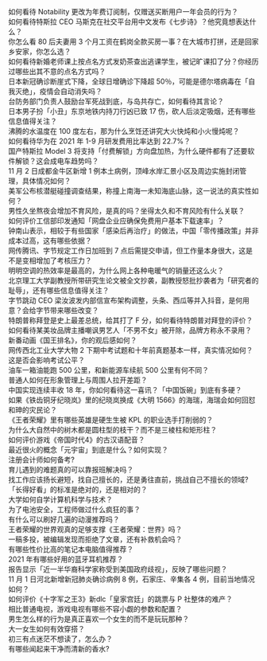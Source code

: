 如何看待 Notability 更改为年费订阅制，仅赠送买断用户一年会员的行为？  
如何看待特斯拉 CEO 马斯克在社交平台用中文发布《七步诗》？他究竟想表达什么？  
你怎么看 80 后夫妻用 3 个月工资在鹤岗全款买房一事？在大城市打拼，还是回家乡安家，你怎么选？  
如何看待新婚老师课上按点名方式发奶茶查出逃课学生，被记旷课扣了分？你经历过哪些出其不意的点名方式吗？  
日本新冠确诊断崖式下降，全球日增确诊下降超 50％，可能是德尔塔病毒在「自我灭绝」，疫情会自动消失吗？  
台防务部门负责人鼓励台军死战到底，与岛共存亡，如何看待其言论？  
日本男子扮「小丑」东京地铁内持刀行凶已致 17 伤，砍人后淡定吸烟，还有哪些信息值得关注？  
沸腾的水温度在 100 度左右，那为什么烹饪还讲究大火快炖和小火慢炖呢？  
如何看待华为在 2021 年 1-9 月研发费用比率达到 22.7%？  
国产特斯拉 Model 3 将支持「付费解锁」方向盘加热，为什么硬件都有了还要软件解锁？这会成电车趋势吗？  
11 月 2 日成都金牛区新增 1 例本土病例，顶峰水岸汇景小区及周边实施封闭管理，具体情况如何？  
美军公布核潜艇碰撞调查结果，称撞上南海一未知海底山脉，这一说法的真实性如何？  
男性久坐熬夜会增加不育风险，是真的吗？坐得太久和不育风险有什么关联？  
如何评价工信部印发通知「网盘企业应确保免费用户基本下载速率」？  
钟南山表示，相较于有些国家「感染后再治疗」的做法，中国「零传播政策」并非成本过高，这有哪些依据？  
网传腾讯、字节规定工作日加班到 7 点后需提交申请，但工作量本身很大，这是不是变相增加了考核压力？  
明明空调的热效率是最高的，为什么网上各种电暖气的销量还这么火？  
北京理工大学副教授所带研究生论文被全文抄袭，副教授怒批抄袭者为「研究者的耻辱」，还有哪些信息值得关注？  
字节跳动 CEO 梁汝波发内部信宣布架构调整，头条、西瓜等并入抖音，是何用意？会给字节带来哪些改变？  
特朗普称拜登是史上最差总统，给其打了 F 分，如何看待特朗普对拜登的评价？  
如何看待某美妆品牌主播嘲讽男艺人「不男不女」被开除，品牌方称永不录用？  
新番动画《国王排名》，你的观后感如何？  
网传西北工业大学大物 2 下期中考试题和十年前真题基本一样，真实情况如何？这是否会影响考试公平？  
油车一箱油能跑 500 公里，和新能源车续航 500 公里有何不同？  
普通人如何在形象管理上与周围人拉开差距？  
中国实现连续丰收 18 年，你如何看待这一喜讯？「中国饭碗」到底有多硬？  
如果《铁齿铜牙纪晓岚》里的纪晓岚换成《大明 1566》的海瑞，海瑞会如何回怼和珅的灾民论？  
《王者荣耀》里有哪些英雄是硬生生被 KPL 的职业选手打削弱的？  
为什么大自然中的树木都是圆柱型的枝干？而不是三棱柱和矩形柱？  
如何评价游戏《帝国时代4》的古汉语配音？  
最近很火的概念「元宇宙」到底是什么？如何实现？  
注册会计师如何备考?  
育儿遇到的难题真的可以靠报班解决吗？  
找工作应该扬长避短，找自己擅长的，还是勇往直前，挑战自己不擅长的领域?  
「长得好看」的标准是绝对的，还是相对的？  
大学如何自学计算机科学与技术？  
为了电池安全，工程师做过什么疯狂的事？  
有什么可以刷好几遍的动漫推荐吗？  
王者荣耀的世界观真的足够支撑《王者荣耀：世界》吗？  
一稿多投，被编辑发现而拒绝了文章，还有补救机会吗？  
有哪些性价比高的笔记本电脑值得推荐？  
2021 年有哪些好用的蓝牙耳机推荐？  
报告显示「近一半华裔科学家称受到美国政府歧视」，反映了哪些问题？  
11 月 1 日河北新增新冠肺炎确诊病例 8 例，石家庄、辛集各 4 例，目前当地情况如何？  
如何评价《十字军之王3》新dlc「皇家宫廷」的跳票与 P 社整体的难产？  
相比普通电视，游戏电视有哪些不容小觑的参数和配置？  
男生怎么样的行为是真正喜欢一个女生的而不是玩玩那种？  
大一女生如何有效穿搭？  
初三有点迷茫不想读了，怎么办？  
有哪些闻起来干净而清新的香水?  
